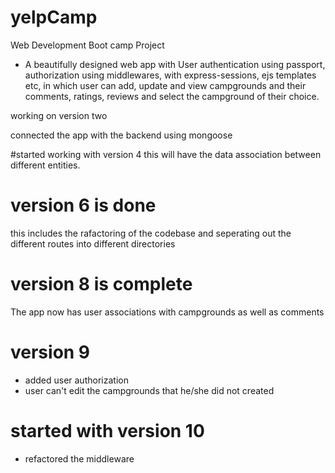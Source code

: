 # yelpCamp
Web Development Boot camp Project

* A beautifully designed web app with User authentication using passport, authorization using middlewares, with express-sessions, ejs templates etc, in which user can add, update and view campgrounds and their comments, ratings, reviews and select the campground of their choice.

<!-- Updated the current version to version two -->

working on version two

connected the app with
 the backend using mongoose


#started working with version 4
this will have the data association between different entities.

# version 6 is done
this includes the rafactoring of the codebase and seperating out the different routes into different directories

# version 8 is complete
The app now has user associations with campgrounds as well as comments

# version 9
* added user authorization
* user can't edit the campgrounds that he/she did not created


# started with version 10
* refactored the middleware